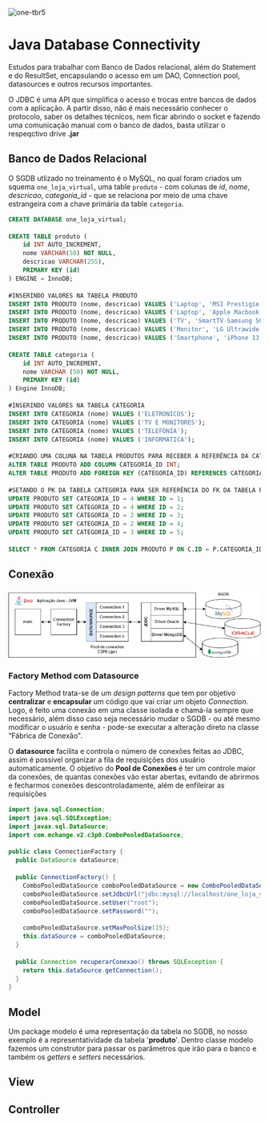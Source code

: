 ![one-tbr5](https://github.com/otthonleao/one-java-jdbc/assets/54039360/4501c097-b102-4759-ade0-dabc0ca393c4)
# Java Database Connectivity
Estudos para trabalhar com Banco de Dados relacional, além do Statement e do ResultSet, encapsulando o acesso em um DAO, Connection pool, datasources e outros recursos importantes.

O JDBC é uma API que simplifica o acesso e trocas entre bancos de dados com a aplicação. A partir disso, não é mais necessário conhecer o protocolo, saber os detalhes técnicos, nem ficar abrindo o socket e fazendo uma comunicação manual com o banco de dados, basta utilizar o respeqctivo drive **.jar** 

## Banco de Dados Relacional
O SGDB utlizado no treinamento é o MySQL, no qual foram criados um squema `one_loja_virtual`, uma table `produto` - com colunas de _id_, _nome_, _descricao_, _categoria_id_ - que se relaciona por meio de uma chave estrangeira com a chave primária da table `categoria`.
```SQL
CREATE DATABASE one_loja_virtual;

CREATE TABLE produto (
    id INT AUTO_INCREMENT,
    nome VARCHAR(50) NOT NULL,
    descricao VARCHAR(255),
    PRIMARY KEY (id)
) ENGINE = InnoDB;

#INSERINDO VALORES NA TABELA PRODUTO
INSERT INTO PRODUTO (nome, descricao) VALUES ('Laptop', 'MSI Prestigie 14');
INSERT INTO PRODUTO (nome, descricao) VALUES ('Laptop', 'Apple Macbook Air');
INSERT INTO PRODUTO (nome, descricao) VALUES ('TV', 'SmartTV Samsung 50');
INSERT INTO PRODUTO (nome, descricao) VALUES ('Monitor', 'LG Ultrawide 29');
INSERT INTO PRODUTO (nome, descricao) VALUES ('Smartphone', 'iPhone 13 128GB Silver');

CREATE TABLE categoria (
	id INT AUTO_INCREMENT,
	nome VARCHAR (50) NOT NULL,
	PRIMARY KEY (id)
) Engine InnoDB;

#INSERINDO VALORES NA TABELA CATEGORIA
INSERT INTO CATEGORIA (nome) VALUES ('ELETRONICOS');
INSERT INTO CATEGORIA (nome) VALUES ('TV E MONITORES');
INSERT INTO CATEGORIA (nome) VALUES ('TELEFONIA');
INSERT INTO CATEGORIA (nome) VALUES ('INFORMÁTICA');

#CRIANDO UMA COLUNA NA TABELA PRODUTOS PARA RECEBER A REFERÊNCIA DA CATEGORIA
ALTER TABLE PRODUTO ADD COLUMN CATEGORIA_ID INT;
ALTER TABLE PRODUTO ADD FOREIGN KEY (CATEGORIA_ID) REFERENCES CATEGORIA (ID);

#SETANDO O PK DA TABELA CATEGORIA PARA SER REFERÊNCIA DO FK DA TABELA PRODUTO 
UPDATE PRODUTO SET CATEGORIA_ID = 4 WHERE ID = 1;
UPDATE PRODUTO SET CATEGORIA_ID = 4 WHERE ID = 2;
UPDATE PRODUTO SET CATEGORIA_ID = 2 WHERE ID = 3;
UPDATE PRODUTO SET CATEGORIA_ID = 2 WHERE ID = 4;
UPDATE PRODUTO SET CATEGORIA_ID = 3 WHERE ID = 5;

SELECT * FROM CATEGORIA C INNER JOIN PRODUTO P ON C.ID = P.CATEGORIA_ID;
```
## Conexão
![](https://github.com/otthonleao/one-java-jdbc/blob/main/datasource-java-jdbc.jpg?raw=true)
### Factory Method com Datasource
Factory Method trata-se de um _design patterns_ que tem por objetivo **centralizar** e **encapsular** um código que vai criar um objeto _Connection_. Logo, é feito uma conexão em uma classe isolada e chamá-la sempre que necessário, além disso caso seja necessário mudar o SGDB - ou até mesmo modificar o usuário e senha - pode-se executar a alteração direto na classe “Fábrica de Conexão".

O **datasource** facilita e controla o número de conexões feitas ao JDBC, assim é possível organizar a fila de requisições dos usuário automaticamente. O objetivo do **Pool de Conexões** é ter um controle maior da conexões, de quantas conexões vão estar abertas, evitando de abrirmos e fecharmos conexões descontroladamente, além de enfileirar as requisições 
```Java
import java.sql.Connection;
import java.sql.SQLException;
import javax.sql.DataSource;
import com.mchange.v2.c3p0.ComboPooledDataSource;

public class ConnectionFactory {
  public DataSource dataSource;

  public ConnectionFactory() {
    ComboPooledDataSource comboPooledDataSource = new ComboPooledDataSource();
    comboPooledDataSource.setJdbcUrl("jdbc:mysql://localhost/one_loja_virtual?useTimezone=true&serverTimezone=UTC");
    comboPooledDataSource.setUser("root");
    comboPooledDataSource.setPassword("");
		
    comboPooledDataSource.setMaxPoolSize(15);
    this.dataSource = comboPooledDataSource;
  }

  public Connection recuperarConexao() throws SQLException {
    return this.dataSource.getConnection();
  }
}
```
## Model
Um package modelo é uma representação da tabela no SGDB, no nosso exemplo é a representatividade da tabela '**produto**'. Dentro classe modelo fazemos um construtor para passar os parâmetros que irão para o banco e também os _getters_ e _setters_ necessários.

## View

## Controller








